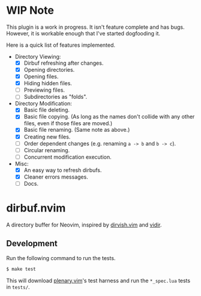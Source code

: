 # WIP Note

This plugin is a work in progress. It isn't feature complete and has bugs.
However, it is workable enough that I've started dogfooding it.

Here is a quick list of features implemented.

* Directory Viewing:
  * [x] Dirbuf refreshing after changes.
  * [x] Opening directories.
  * [x] Opening files.
  * [x] Hiding hidden files.
  * [ ] Previewing files.
  * [ ] Subdirectories as "folds".
* Directory Modification:
  * [x] Basic file deleting.
  * [x] Basic file copying. (As long as the names don't collide with any other
    files, even if those files are moved.)
  * [x] Basic file renaming. (Same note as above.)
  * [x] Creating new files.
  * [ ] Order dependent changes (e.g. renaming `a -> b` and `b -> c`).
  * [ ] Circular renaming.
  * [ ] Concurrent modification execution.
* Misc:
  * [x] An easy way to refresh dirbufs.
  * [x] Cleaner errors messages.
  * [ ] Docs.

# dirbuf.nvim

A directory buffer for Neovim, inspired by [dirvish.vim] and [vidir].

## Development

Run the following command to run the tests.

```sh
$ make test
```

This will download [plenary.vim]'s test harness and run the `*_spec.lua` tests in
`tests/`.

[dirvish.vim]: https://github.com/justinmk/vim-dirvish
[vidir]: https://github.com/trapd00r/vidir
[plenary.vim]: https://github.com/nvim-lua/plenary.nvim
